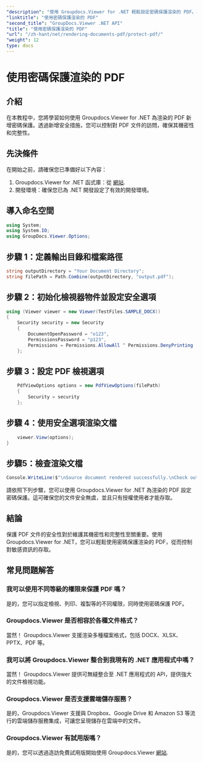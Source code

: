 ```yaml
---
"description": "使用 Groupdocs.Viewer for .NET 輕鬆設定密碼保護渲染的 PDF。確保您的文件安全保密。"
"linktitle": "使用密碼保護渲染的 PDF"
"second_title": "GroupDocs.Viewer .NET API"
"title": "使用密碼保護渲染的 PDF"
"url": "/zh-hant/net/rendering-documents-pdf/protect-pdf/"
"weight": 12
type: docs
---
```

# 使用密碼保護渲染的 PDF

## 介紹
在本教程中，您將學習如何使用 Groupdocs.Viewer for .NET 為渲染的 PDF 新增密碼保護。透過新增安全措施，您可以控制對 PDF 文件的訪問，確保其機密性和完整性。
## 先決條件
在開始之前，請確保您已準備好以下內容：
1. Groupdocs.Viewer for .NET 函式庫：從 [網站](https://releases。groupdocs.com/viewer/net/).
2. 開發環境：確保您已為 .NET 開發設定了有效的開發環境。

## 導入命名空間
```csharp
using System;
using System.IO;
using GroupDocs.Viewer.Options;
```
## 步驟 1：定義輸出目錄和檔案路徑
```csharp
string outputDirectory = "Your Document Directory";
string filePath = Path.Combine(outputDirectory, "output.pdf");
```
## 步驟 2：初始化檢視器物件並設定安全選項
```csharp
using (Viewer viewer = new Viewer(TestFiles.SAMPLE_DOCX))
{
    Security security = new Security
    {
        DocumentOpenPassword = "o123",
        PermissionsPassword = "p123",
        Permissions = Permissions.AllowAll ^ Permissions.DenyPrinting
    };
```
## 步驟 3：設定 PDF 檢視選項
```csharp
    PdfViewOptions options = new PdfViewOptions(filePath)
    {
        Security = security
    };
```
## 步驟 4：使用安全選項渲染文檔
```csharp
    viewer.View(options);
}
```
## 步驟5：檢查渲染文檔
```csharp
Console.WriteLine($"\nSource document rendered successfully.\nCheck output in {outputDirectory}.");
```
請依照下列步驟，您可以使用 Groupdocs.Viewer for .NET 為渲染的 PDF 設定密碼保護。這可確保您的文件安全無虞，並且只有授權使用者才能存取。

## 結論
保護 PDF 文件的安全性對於維護其機密性和完整性至關重要。使用 Groupdocs.Viewer for .NET，您可以輕鬆使用密碼保護渲染的 PDF，從而控制對敏感資訊的存取。

## 常見問題解答
### 我可以使用不同等級的權限來保護 PDF 嗎？
是的，您可以指定檢視、列印、複製等的不同權限，同時使用密碼保護 PDF。
### Groupdocs.Viewer 是否相容於各種文件格式？
當然！ Groupdocs.Viewer 支援渲染多種檔案格式，包括 DOCX、XLSX、PPTX、PDF 等。
### 我可以將 Groupdocs.Viewer 整合到我現有的 .NET 應用程式中嗎？
當然！ Groupdocs.Viewer 提供可無縫整合至 .NET 應用程式的 API，提供強大的文件檢視功能。
### Groupdocs.Viewer 是否支援雲端儲存服務？
是的，Groupdocs.Viewer 支援與 Dropbox、Google Drive 和 Amazon S3 等流行的雲端儲存服務集成，可讓您呈現儲存在雲端中的文件。
### Groupdocs.Viewer 有試用版嗎？
是的，您可以透過造訪免費試用版開始使用 Groupdocs.Viewer [網站](https://releases。groupdocs.com/).